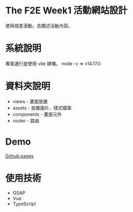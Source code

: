 # The F2E Week1 活動網站設計

使用視差滾動，去闡述活動內容。

# 系統說明

專案運行是使用 vite 建構。
node -v => v14.17.0

# 資料夾說明

* views - 畫面放置
* assets - 放置圖片、樣式檔案
* components - 畫面元件
* router - 路由

# Demo
[Github pages](https://highdanny11.github.io/F2E-4rd-first/#/)

# 使用技術

* GSAP
* Vue
* TypeScript

